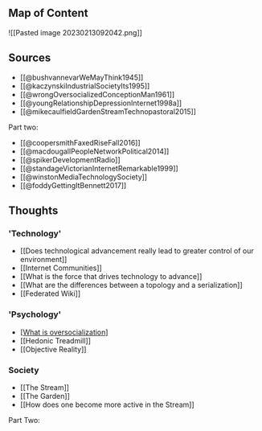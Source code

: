 
## Map of Content

![[Pasted image 20230213092042.png]]

## Sources

-  [[@bushvannevarWeMayThink1945]]
- [[@kaczynskiIndustrialSocietyIts1995]]
- [[@wrongOversocializedConceptionMan1961]]
- [[@youngRelationshipDepressionInternet1998a]]
- [[@mikecaulfieldGardenStreamTechnopastoral2015]]

Part two:
- [[@coopersmithFaxedRiseFall2016]]
- [[@macdougallPeopleNetworkPolitical2014]]
- [[@spikerDevelopmentRadio]]
- [[@standageVictorianInternetRemarkable1999]]
- [[@winstonMediaTechnologySociety]]
- [[@foddyGettingItBennett2017]]

## Thoughts

### 'Technology'

- [[Does technological advancement really lead to greater control of our environment]]
- [[Internet Communities]]
- [[What is the force that drives technology to advance]]
- [[What are the differences between a topology and a serialization]]
- [[Federated Wiki]]

### 'Psychology'
- [[What is oversocialization]](https://sci-hub.ru/10.2307/2089854)
- [[Hedonic Treadmill]]
- [[Objective Reality]]

### Society
- [[The Stream]]
- [[The Garden]]
- [[How does one become more active in the Stream]]

Part Two:

